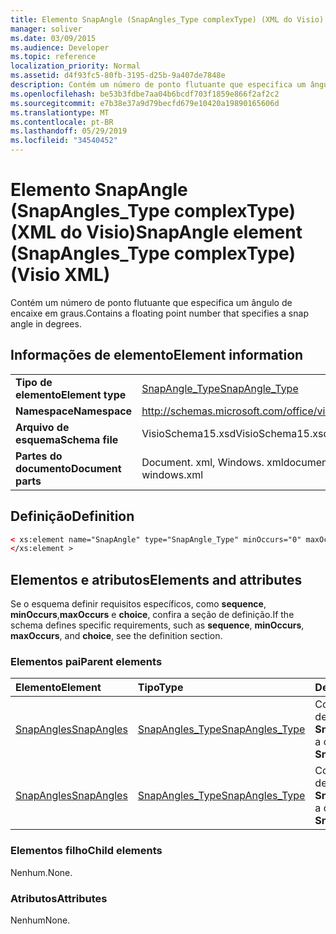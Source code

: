 ```yaml
---
title: Elemento SnapAngle (SnapAngles_Type complexType) (XML do Visio)
manager: soliver
ms.date: 03/09/2015
ms.audience: Developer
ms.topic: reference
localization_priority: Normal
ms.assetid: d4f93fc5-80fb-3195-d25b-9a407de7848e
description: Contém um número de ponto flutuante que especifica um ângulo de encaixe em graus.
ms.openlocfilehash: be53b3fdbe7aa04b6bcdf703f1859e866f2af2c2
ms.sourcegitcommit: e7b38e37a9d79becfd679e10420a19890165606d
ms.translationtype: MT
ms.contentlocale: pt-BR
ms.lasthandoff: 05/29/2019
ms.locfileid: "34540452"
---
```

# <a name="snapangle-element-snapanglestype-complextype-visio-xml"></a><span data-ttu-id="f5687-103">Elemento SnapAngle (SnapAngles_Type complexType) (XML do Visio)</span><span class="sxs-lookup"><span data-stu-id="f5687-103">SnapAngle element (SnapAngles_Type complexType) (Visio XML)</span></span>

<span data-ttu-id="f5687-104">Contém um número de ponto flutuante que especifica um ângulo de encaixe em graus.</span><span class="sxs-lookup"><span data-stu-id="f5687-104">Contains a floating point number that specifies a snap angle in degrees.</span></span>
  
## <a name="element-information"></a><span data-ttu-id="f5687-105">Informações de elemento</span><span class="sxs-lookup"><span data-stu-id="f5687-105">Element information</span></span>

|||
|:-----|:-----|
|<span data-ttu-id="f5687-106">**Tipo de elemento**</span><span class="sxs-lookup"><span data-stu-id="f5687-106">**Element type**</span></span> <br/> |[<span data-ttu-id="f5687-107">SnapAngle_Type</span><span class="sxs-lookup"><span data-stu-id="f5687-107">SnapAngle_Type</span></span>](snapangle_type-complextypevisio-xml.md) <br/> |
|<span data-ttu-id="f5687-108">**Namespace**</span><span class="sxs-lookup"><span data-stu-id="f5687-108">**Namespace**</span></span> <br/> |http://schemas.microsoft.com/office/visio/2012/main  <br/> |
|<span data-ttu-id="f5687-109">**Arquivo de esquema**</span><span class="sxs-lookup"><span data-stu-id="f5687-109">**Schema file**</span></span> <br/> |<span data-ttu-id="f5687-110">VisioSchema15.xsd</span><span class="sxs-lookup"><span data-stu-id="f5687-110">VisioSchema15.xsd</span></span>  <br/> |
|<span data-ttu-id="f5687-111">**Partes do documento**</span><span class="sxs-lookup"><span data-stu-id="f5687-111">**Document parts**</span></span> <br/> |<span data-ttu-id="f5687-112">Document. xml, Windows. xml</span><span class="sxs-lookup"><span data-stu-id="f5687-112">document.xml, windows.xml</span></span>  <br/> |
   
## <a name="definition"></a><span data-ttu-id="f5687-113">Definição</span><span class="sxs-lookup"><span data-stu-id="f5687-113">Definition</span></span>

```XML
< xs:element name="SnapAngle" type="SnapAngle_Type" minOccurs="0" maxOccurs="unbounded" >
</xs:element >
```

## <a name="elements-and-attributes"></a><span data-ttu-id="f5687-114">Elementos e atributos</span><span class="sxs-lookup"><span data-stu-id="f5687-114">Elements and attributes</span></span>

<span data-ttu-id="f5687-115">Se o esquema definir requisitos específicos, como **sequence**, **minOccurs**,**maxOccurs** e **choice**, confira a seção de definição.</span><span class="sxs-lookup"><span data-stu-id="f5687-115">If the schema defines specific requirements, such as **sequence**, **minOccurs**, **maxOccurs**, and **choice**, see the definition section.</span></span> 
  
### <a name="parent-elements"></a><span data-ttu-id="f5687-116">Elementos pai</span><span class="sxs-lookup"><span data-stu-id="f5687-116">Parent elements</span></span>

|<span data-ttu-id="f5687-117">**Elemento**</span><span class="sxs-lookup"><span data-stu-id="f5687-117">**Element**</span></span>|<span data-ttu-id="f5687-118">**Tipo**</span><span class="sxs-lookup"><span data-stu-id="f5687-118">**Type**</span></span>|<span data-ttu-id="f5687-119">**Descrição**</span><span class="sxs-lookup"><span data-stu-id="f5687-119">**Description**</span></span>|
|:-----|:-----|:-----|
|[<span data-ttu-id="f5687-120">SnapAngles</span><span class="sxs-lookup"><span data-stu-id="f5687-120">SnapAngles</span></span>](snapangles-element-window_type-complextypevisio-xml.md) <br/> |[<span data-ttu-id="f5687-121">SnapAngles_Type</span><span class="sxs-lookup"><span data-stu-id="f5687-121">SnapAngles_Type</span></span>](snapangles_type-complextypevisio-xml.md) <br/> |<span data-ttu-id="f5687-122">Contém um conjunto de elementos **SnapAngle**.</span><span class="sxs-lookup"><span data-stu-id="f5687-122">Contains a collection of **SnapAngle** elements.</span></span>  <br/> |
|[<span data-ttu-id="f5687-123">SnapAngles</span><span class="sxs-lookup"><span data-stu-id="f5687-123">SnapAngles</span></span>](snapangles-element-documentsettings_type-complextypevisio-xml.md) <br/> |[<span data-ttu-id="f5687-124">SnapAngles_Type</span><span class="sxs-lookup"><span data-stu-id="f5687-124">SnapAngles_Type</span></span>](snapangles_type-complextypevisio-xml.md) <br/> |<span data-ttu-id="f5687-125">Contém um conjunto de elementos **SnapAngle**.</span><span class="sxs-lookup"><span data-stu-id="f5687-125">Contains a collection of **SnapAngle** elements.</span></span>  <br/> |
   
### <a name="child-elements"></a><span data-ttu-id="f5687-126">Elementos filho</span><span class="sxs-lookup"><span data-stu-id="f5687-126">Child elements</span></span>

<span data-ttu-id="f5687-127">Nenhum.</span><span class="sxs-lookup"><span data-stu-id="f5687-127">None.</span></span>
  
### <a name="attributes"></a><span data-ttu-id="f5687-128">Atributos</span><span class="sxs-lookup"><span data-stu-id="f5687-128">Attributes</span></span>

<span data-ttu-id="f5687-129">Nenhum</span><span class="sxs-lookup"><span data-stu-id="f5687-129">None.</span></span>
  

